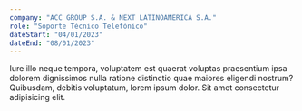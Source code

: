 ```yaml
---
company: "ACC GROUP S.A. & NEXT LATINOAMERICA S.A."
role: "Soporte Técnico Telefónico"
dateStart: "04/01/2023"
dateEnd: "08/01/2023"
---
```


Iure illo neque tempora, voluptatem est quaerat voluptas praesentium ipsa dolorem dignissimos nulla ratione distinctio quae maiores eligendi nostrum? Quibusdam, debitis voluptatum, lorem ipsum dolor. Sit amet consectetur adipisicing elit.